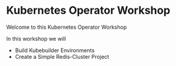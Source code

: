 # Kubernetes Operator Workshop

Welcome to this Kubernetes Operator Workshop

In this workshop we will

- Build Kubebuilder Environments
- Create a Simple Redis-Cluster Project
